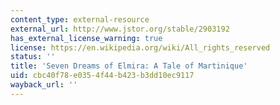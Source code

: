 ```yaml
---
content_type: external-resource
external_url: http://www.jstor.org/stable/2903192
has_external_license_warning: true
license: https://en.wikipedia.org/wiki/All_rights_reserved
status: ''
title: 'Seven Dreams of Elmira: A Tale of Martinique'
uid: cbc40f78-e035-4f44-b423-b3dd10ec9117
wayback_url: ''
---
```

